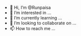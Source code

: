 - 👋 Hi, I’m @Runpaisa
- 👀 I’m interested in ...
- 🌱 I’m currently learning ...
- 💞️ I’m looking to collaborate on ...
- 📫 How to reach me ...

<!---
Runpaisa/Runpaisa is a ✨ special ✨ repository because its `README.md` (this file) appears on your GitHub profile.
You can click the Preview link to take a look at your changes.
--->
